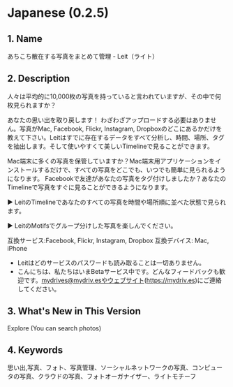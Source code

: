 Japanese (0.2.5)
================
## 1. Name
あちこち散在する写真をまとめて管理 - Leit（ライト）

## 2. Description
人々は平均的に10,000枚の写真を持っていると言われていますが、その中で何枚見られますか？

あなたの思い出を取り戻します！ わざわざアップロードする必要はありません。写真がMac, Facebook, Flickr, Instagram, Dropboxのどこにあるかだけを教えて下さい。Leitはすでに存在するデータをすべて分析し、時間、場所、タグを抽出します。そして使いやすくて美しいTimelineで見ることができます。

Mac端末に多くの写真を保管していますか？Mac端末用アプリケーションをインストールするだけで、すべての写真をどこでも、いつでも簡単に見られるようになります。
Facebookで友達があなたの写真をタグ付けしましたか？あなたのTimelineで写真をすぐに見ることができるようになります。

▶ LeitのTimelineであなたのすべての写真を時間や場所順に並べた状態で見られます。

▶ LeitのMotifsでグループ分けした写真を楽しんでください。

互換サービス:Facebook, Flickr, Instagram, Dropbox
互換デバイス: Mac, iPhone

* Leitはどのサービスのパスワードも読み取ることは一切ありません。
* こんにちは、私たちはいまBetaサービス中です。どんなフィードバックも歓迎です。mydrives@mydriv.esやウェブサイト(https://mydriv.es)にご連絡してください。

## 3. What's New in This Version
Explore (You can search photos)

## 4. Keywords
思い出,写真、フォト、写真管理、ソーシャルネットワークの写真、コンピュータの写真、クラウドの写真、フォトオーガナイザー、ライトモチーフ
